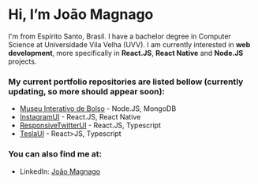 # Hi, I’m João Magnago
I'm from Espírito Santo, Brasil. I have a bachelor degree in Computer Science at Universidade Vila Velha (UVV). I am currently interested in **web development**, more specifically in **React.JS**, **React Native** and **Node.JS** projects.

### My current portfolio repositories are listed bellow (currently updating, so more should appear soon):
* [Museu Interativo de Bolso](https://github.com/JoaoMagnago/MuseuInterativo) - Node.JS, MongoDB
* [InstagramUI](https://github.com/JoaoMagnago/instagramUI) - React.JS, React Native
* [ResponsiveTwitterUI](https://github.com/JoaoMagnago/ResponsiveTwitterUI) - React.JS, Typescript
* [TeslaUI](https://github.com/JoaoMagnago/teslaUI) - React>JS, Typescript

### You can also find me at:
* LinkedIn: [João Magnago](https://www.linkedin.com/in/joaomagnago)
